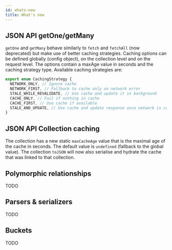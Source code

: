 ```yaml
---
id: whats-new
title: What's new
---
```


## JSON API getOne/getMany

`getOne` and `getMany` behave similarly to `fetch` and `fetchAll` (now deprecated) but make use of better caching strategies.
Caching options can be defined globally (config object), on the collection level and on the request level. The options contain a maxAge value in seconds and the caching strategy type. Available caching strategies are:

```typescript
export enum CachingStrategy {
  NETWORK_ONLY, // Ignore cache
  NETWORK_FIRST, // Fallback to cache only on network error
  STALE_WHILE_REVALIDATE, // Use cache and update it in background
  CACHE_ONLY, // Fail if nothing in cache
  CACHE_FIRST, // Use cache if available
  STALE_AND_UPDATE, // Use cache and update response once network is complete
}
```

## JSON API Collection caching

The collection has a new static `maxCacheAge` value that is the maximal age of the cache in seconds. The default value is `undefined` (fallback to the global value).
The collection `toJSON` will now also serialise and hydrate the cache that was linked to that collection.

## Polymorphic relationships

TODO

## Parsers & serializers

TODO

## Buckets

TODO
